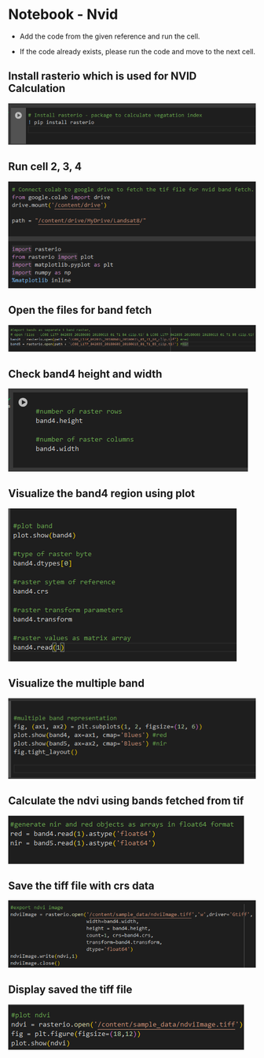  

# Notebook - Nvid

- Add the code from the given reference and run the cell.

- If the code already exists, please run the code and move to the next cell.

## Install rasterio which is used for NVID Calculation

![alt text](media/nvid/image.png)

## Run cell 2, 3, 4

![alt text](media/nvid/image-7.png)


## Open the files for band fetch

![alt text](media/nvid/image1.png)

## Check band4 height and width

![alt text](media/nvid/image-1.png)


## Visualize the band4 region using plot

![alt text](media/nvid/image-2.png)

## Visualize the multiple band 

![alt text](media/nvid/image-3.png)
 
## Calculate the ndvi using bands fetched from tif

![alt text](media/nvid/image-5.png)

## Save the tiff file with crs data

![alt text](media/nvid/image-6.png)


## Display saved the tiff file

![alt text](media/nvid/image-9.png)